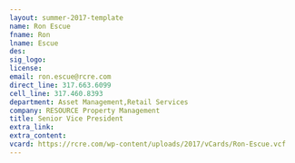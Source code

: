 ```yaml
---
layout: summer-2017-template
﻿name: Ron Escue
fname: Ron
lname: Escue
des: 
sig_logo: 
license: 
email: ron.escue@rcre.com
direct_line: 317.663.6099
cell_line: 317.460.8393
department: Asset Management,Retail Services
company: RESOURCE Property Management
title: Senior Vice President
extra_link: 
extra_content: 
vcard: https://rcre.com/wp-content/uploads/2017/vCards/Ron-Escue.vcf
---
```

